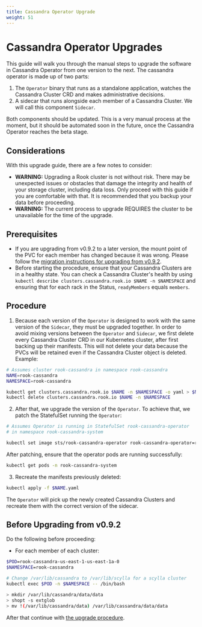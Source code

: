 ```yaml
---
title: Cassandra Operator Upgrade
weight: 51
---
```


# Cassandra Operator Upgrades

This guide will walk you through the manual steps to upgrade the software in Cassandra Operator from one version to the next. The cassandra operator is made up of two parts: 
1. The `Operator` binary that runs as a standalone application, watches the Cassandra Cluster CRD and makes administrative decisions.
2. A sidecar that runs alongside each member of a Cassandra Cluster. We will call this component `Sidecar`.

Both components should be updated. This is a very manual process at the moment, but it should be automated soon in the future, once the Cassandra Operator reaches the beta stage.

## Considerations
With this upgrade guide, there are a few notes to consider:
* **WARNING:** Upgrading a Rook cluster is not without risk. There may be unexpected issues or
  obstacles that damage the integrity and health of your storage cluster, including data loss. Only
  proceed with this guide if you are comfortable with that. It is recommended that you backup your data before proceeding.
* **WARNING:** The current process to upgrade REQUIRES the cluster to be unavailable for the time of the upgrade.

## Prerequisites

* If you are upgrading from v0.9.2 to a later version, the mount point of the PVC for each member has changed because it was wrong. Please follow the [migration instructions for upgrading from v0.9.2](#before-upgrading-from-v092).
* Before starting the procedure, ensure that your Cassandra Clusters are in a healthy state. You can check a Cassandra Cluster's health by using `kubectl describe clusters.cassandra.rook.io $NAME -n $NAMESPACE` and ensuring that for each rack in the Status, `readyMembers` equals `members`.

## Procedure

1. Because each version of the `Operator` is designed to work with the same version of the `Sidecar`, they must be upgraded together. In order to avoid mixing versions between the `Operator` and `Sidecar`, we first delete every Cassandra Cluster CRD in our Kubernetes cluster, after first backing up their manifests. This will not delete your data because the PVCs will be retained even if the Cassandra Cluster object is deleted. Example:
```bash
# Assumes cluster rook-cassandra in namespace rook-cassandra
NAME=rook-cassandra
NAMESPACE=rook-cassandra

kubectl get clusters.cassandra.rook.io $NAME -n $NAMESPACE -o yaml > $NAME.yaml
kubectl delete clusters.cassandra.rook.io $NAME -n $NAMESPACE
```

2. After that, we upgrade the version of the `Operator`. To achieve that, we patch the StatefulSet running the `Operator`:
```bash
# Assumes Operator is running in StatefulSet rook-cassandra-operator
# in namespace rook-cassandra-system

kubectl set image sts/rook-cassandra-operator rook-cassandra-operator=rook/cassandra:v0.9.x -n rook-cassandra-system
```

After patching, ensure that the operator pods are running successfully:
```bash
kubectl get pods -n rook-cassandra-system
```

3. Recreate the manifests previously deleted:
```bash
kubectl apply -f $NAME.yaml
```
The `Operator` will pick up the newly created Cassandra Clusters and recreate them with the correct version of the sidecar.


## Before Upgrading from v0.9.2

Do the following before proceeding:
* For each member of each cluster:
```bash
$POD=rook-cassandra-us-east-1-us-east-1a-0
$NAMESPACE=rook-cassandra

# Change /var/lib/cassandra to /var/lib/scylla for a scylla cluster
kubectl exec $POD -n $NAMESPACE -- /bin/bash 

> mkdir /var/lib/cassandra/data/data
> shopt -s extglob
> mv !(/var/lib/cassandra/data) /var/lib/cassandra/data/data
```

After that continue with [the upgrade procedure](#procedure).
